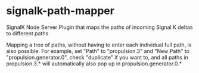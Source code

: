 # signalk-path-mapper
SignalK Node Server Plugin that maps the paths of incoming Signal K deltas to different paths

Mapping a tree of paths, without having to enter each individual full path, is also possible. For example, set "Path" to "propulsion.3" and "New Path" to "propulsion.generator.0", check "duplicate" if you want to, and all paths in propulsion.3.* will automatically also pop up in propulsion.generator.0.*
